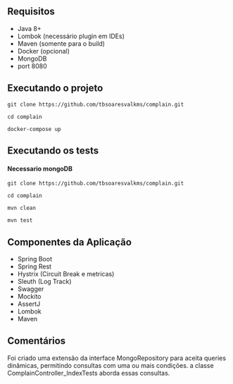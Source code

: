 ## Requisitos
* Java 8+
* Lombok (necessário plugin em IDEs)
* Maven (somente para o build)
* Docker (opcional)
* MongoDB
* port 8080

## Executando o projeto
`git clone https://github.com/tbsoaresvalkms/complain.git`

`cd complain`

`docker-compose up`

## Executando os tests
#### Necessario mongoDB
`git clone https://github.com/tbsoaresvalkms/complain.git`

`cd complain`

`mvn clean`

`mvn test`

## Componentes da Aplicação
 
* Spring Boot
* Spring Rest
* Hystrix (Circuit Break e metricas)
* Sleuth (Log Track)
* Swagger
* Mockito
* AssertJ
* Lombok
* Maven

## Comentários

Foi criado uma extensão da interface MongoRepository para aceita queries dinâmicas, permitindo consultas com uma ou mais condições. 
a classe ComplainController_IndexTests aborda essas consultas.